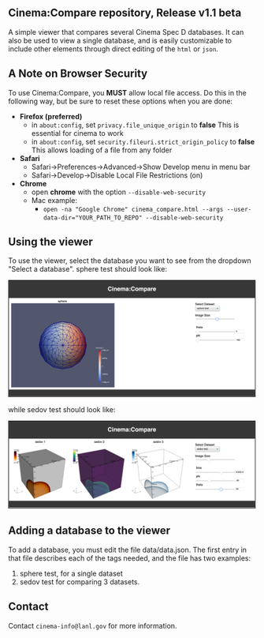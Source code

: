 ## Cinema:Compare repository, Release v1.1 beta

A simple viewer that compares several Cinema Spec D databases. It can also be used to view a single database, and is easily customizable to include other elements through direct editing of the `html` or `json`.

## A Note on Browser Security
To use Cinema:Compare, you **MUST** allow local file access. Do this in the following way, but be sure to reset these options when you are done:

- **Firefox (preferred)** 
    - in ```about:config```, set ```privacy.file_unique_origin``` to **false**
        This is essential for cinema to work
    - in ```about:config```, set ```security.fileuri.strict_origin_policy``` to **false**
        This allows loading of a file from any folder
- **Safari** 
    - Safari->Preferences->Advanced->Show Develop menu in menu bar
    - Safari->Develop->Disable Local File Restrictions (on)
- **Chrome** 
    - open **chrome** with the option ```--disable-web-security``` 
    - Mac example:
        - ```open -na "Google Chrome" cinema_compare.html --args --user-data-dir="YOUR_PATH_TO_REPO" --disable-web-security```

## Using the viewer

To use the viewer, select the database you want to see from the dropdown "Select a database". sphere test should look like:

<img src="cinema/testImages/sphere.png" width="500" border="1"/>

while sedov test should look like:

<img src="cinema/testImages/sedov.png" width="500" border="1"/>


## Adding a database to the viewer
To add a database, you must edit the file data/data.json. The first entry in that file describes each of the tags needed, and the file has two examples: 
1. sphere test, for a single dataset
2. sedov test for comparing 3 datasets.


## Contact

Contact `cinema-info@lanl.gov` for more information.
